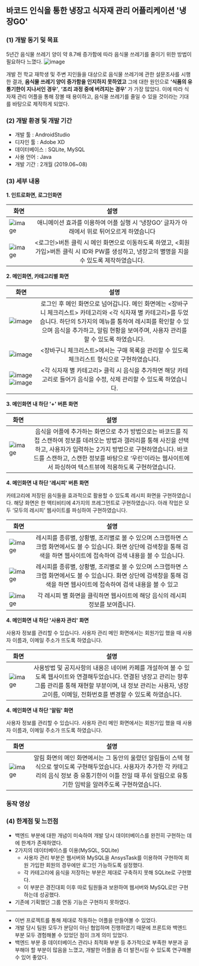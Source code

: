 ## 바코드 인식을 통한 냉장고 식자재 관리 어플리케이션 '냉장GO'
### (1) 개발 동기 및 목표
5년간 음식물 쓰레기 양이 약 8.7배 증가함에 따라 음식물 쓰레기를 줄이기 위한 방법이 필요하다 느꼈다.
![image](https://user-images.githubusercontent.com/68772751/122660753-a3618200-d1be-11eb-8537-5c1da959d001.png)

개발 전 학교 재학생 및 주변 지인들을 대상으로 음식물 쓰레기에 관한 설문조사를 시행한 결과, **음식물 쓰레기 양이 증가함을 인지하지 못하였고** 
그에 대한 원인으로 **‘식품의 유통기한이 지나서인 경우’**, **‘조리 과정 중에 버려지는 경우’** 가 가장 많았다. 
이에 따라 식자재 관리 어플을 통해 장볼 때 용이하고, 음식물 쓰레기를 줄일 수 있을 것이라는 기대를 바탕으로 제작하게 되었다.  

### (2) 개발 환경 및 개발 기간
- 개발 툴 : AndroidStudio
- 디자인 툴 : Adobe XD
- 데이터베이스 : SQLite, MySQL
- 사용 언어 : Java
- 개발 기간 : 2개월 (2019.06~08)

### (3) 세부 내용
**1. 인트로화면, 로그인화면**

화면 | 설명 |
---|:---:|
![image](https://user-images.githubusercontent.com/68772751/122660717-52518e00-d1be-11eb-925a-2e51f1dd62e3.png) | 애니메이션 효과를 이용하여 어플 실행 시 ’냉장GO’ 글자가 아래에서 위로 튀어오르게 하였습니다|
![image](https://user-images.githubusercontent.com/68772751/122660718-54b3e800-d1be-11eb-9203-b79ad482ec9e.png) | <로그인>버튼 클릭 시 메인 화면으로 이동하도록 하였고, <회원가입>버튼 클릭 시 ID와 PW를 생성하고, 냉장고의 별명을 지을 수 있도록 제작하였습니다.|

**2. 메인화면, 카테고리별 화면**

화면 | 설명 |
---|:---:|
![image](https://user-images.githubusercontent.com/68772751/122660949-87f77680-d1c0-11eb-849d-7710df2a3864.png) | 로그인 후 메인 화면으로 넘어갑니다. 메인 화면에는 <장바구니 체크리스트> 카테고리와 <각 식자재 별 카테고리>를 두었습니다. 하단의 5가지의 메뉴를 통하여 레시피를 확인할 수 있으며 음식을 추가하고, 알림 현황을 보여주며, 사용자 관리를 할 수 있도록 하였습니다.
![image](https://user-images.githubusercontent.com/68772751/122660951-8d54c100-d1c0-11eb-86cc-ce8cbe8fcc28.png) | <장바구니 체크리스트>에서는 구매 목록을 관리할 수 있도록 체크리스트 형식으로 구현하였습니다.
![image](https://user-images.githubusercontent.com/68772751/122660957-92b20b80-d1c0-11eb-9c19-178b2002a148.png) ![image](https://user-images.githubusercontent.com/68772751/122660960-95acfc00-d1c0-11eb-8bd9-ea88cf9ea82b.png) |<각 식자재 별 카테고리> 클릭 시 음식을 추가하면 해당 카테고리로 들어가 음식을 수정, 삭제 관리할 수 있도록 하였습니다.

**3. 메인화면 내 하단 '+' 버튼 화면**

화면 | 설명 |
---|:---:|
![image](https://user-images.githubusercontent.com/68772751/122661020-21bf2380-d1c1-11eb-94e8-3f6928566873.png) | 음식을 어플에 추가하는 화면으로 추가 방법으로는 바코드를 직접 스캔하여 정보를 데려오는 방법과 갤러리를 통해 사진을 선택하고, 사용자가 입력하는 2가지 방법으로 구현하였습니다. 바코드를 스캔하고, 스캔한 정보를 바탕으로 ‘우린’이라는 웹사이트에서 파싱하여 텍스트뷰에 적용하도록 구현하였습니다.

**4. 메인화면 내 하단 '레시피' 버튼 화면**

카테고리에 저장된 음식들을 효과적으로 활용할 수 있도록 레시피 화면을 구현하였습니다. 해당 화면은 한 액티비티에 4가지의 프레그먼트로 구현하였습니다. 아래 작업은 모두 ‘모두의 레시피’ 웹사이트를 파싱하여 구현하였습니다.

화면 | 설명 |
---|:---:|
![image](https://user-images.githubusercontent.com/68772751/122661041-43200f80-d1c1-11eb-949d-38e321174e40.png) | 레시피를 종류별, 상황별, 조리별로 볼 수 있으며 스크랩하면 스크랩 화면에서도 볼 수 있습니다. 화면 상단에 검색창을 통해 검색을 하면 웹사이트에 접속하여 검색 내용을 볼 수 있습니다.
![image](https://user-images.githubusercontent.com/68772751/122661050-503cfe80-d1c1-11eb-9304-5e52565648a0.png) | 레시피를 종류별, 상황별, 조리별로 볼 수 있으며 스크랩하면 스크랩 화면에서도 볼 수 있습니다. 화면 상단에 검색창을 통해 검색을 하면 웹사이트에 접속하여 검색 내용을 볼 수 있고
![image](https://user-images.githubusercontent.com/68772751/122661051-559a4900-d1c1-11eb-83ca-43c2eec2b3b4.png) | 각 레시피 별 화면을 클릭하면 웹사이트에 해당 음식의 레시피 정보를 보여줍니다.

**4. 메인화면 내 하단 '사용자 관리' 화면**

사용자 정보를 관리할 수 있습니다. 사용자 관리 메인 화면에서는 회원가입 했을 때 사용자 이름과, 이메일 주소가 뜨도록 하였습니다.

화면 | 설명 |
---|:---:|
![image](https://user-images.githubusercontent.com/68772751/122661091-bd509400-d1c1-11eb-9ab4-86137ec8b75a.png) | 사용방법 및 공지사항의 내용은 네이버 카페를 개설하여 볼 수 있도록 웹사이트와 연결해두었습니다. 연결된 냉장고 관리는 향후 그룹 관리를 통해 재현할 부분이며, 내 정보 관리는 사용자, 냉장고이름, 이메일, 전화번호를 변경할 수 있도록 하였습니다.

**4. 메인화면 내 하단 '알림' 화면**

사용자 정보를 관리할 수 있습니다. 사용자 관리 메인 화면에서는 회원가입 했을 때 사용자 이름과, 이메일 주소가 뜨도록 하였습니다.

화면 | 설명 |
---|:---:|
![image](https://user-images.githubusercontent.com/68772751/122661110-ea04ab80-d1c1-11eb-9c9f-7676aa7ac9e1.png) | 알림 화면의 메인 화면에서는 그 동안의 울렸던 알림들이 스텍 형식으로 쌓이도록 구현해두었습니다. 사용자가 추가한 각 카테고리의 음식 정보 중 유통기한이 이틀 전일 때 푸쉬 알림으로 유통기한 임박을 알려주도록 구현하였습니다.

### 동작 영상


### (4) 한계점 및 느낀점
- 백엔드 부분에 대한 개념이 미숙하여 개발 당시 데이터베이스를 완전히 구현하는 데에 한계가 존재하였다.
- 2가지의 데이터베이스를 이용(MySQL, SQLite)
  - 사용자 관리 부분은 웹서버와 MySQL을 AnsysTask를 이용하여 구현하여 회원 가입한 회원의 경우에만 로그인 가능하도록 설정했다.
  - 각 카테고리에 음식을 저장하는 부분은 제대로 구축하지 못해 SQLite로 구현했다.
  - 이 부분은 경진대회 이후 따로 팀원들과 보완하여 웹서버와 MySQL로만 구현하는데 성공했다.
- 기존에 기획했던 그룹 연동 기능은 구현하지 못하였다.
-----
- 이번 프로젝트를 통해 제대로 작동하는 어플을 만들어볼 수 있었다.
- 개발 당시 팀원 모두가 분담이 아닌 협업하며 진행하였기 때문에 프론트와 백엔드 부분 모두 경험해볼 수 있었던 점이 크게 의미 있었다.
- 백엔드 부분 중 데이터베이스 관리나 최적화 부분 등 추가적으로 부족한 부분과 공부해야 할 부분이 많음을 느꼈고, 개발한 어플을 좀 더 발전시킬 수 있도록 연구해볼 수 있어 좋았다.
